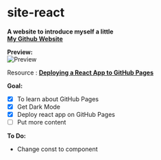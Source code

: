 # site-react

**A website to introduce myself a little**\
**[My Github Website](https://futomakiyoin.github.io/site-react/)**

**Preview:**\
![Preview](preview.png)

Resource : [**Deploying a React App to GitHub Pages**](https://github.com/gitname/react-gh-pages)

**Goal:**
- [x] To learn about GitHub Pages 
- [x] Get Dark Mode
- [x] Deploy react app on GitHub Pages
- [ ] Put more content

**To Do:**
- Change const to component
